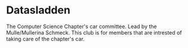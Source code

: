 # Datasladden

The Computer Science Chapter's car committee. Lead by the Mulle/Mullerina Schmeck. This club is for members that are intrested of taking care of the chapter's car. 
